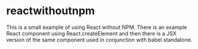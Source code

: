 # reactwithoutnpm

This is a small example of using React without NPM. There is an example React component using React.createElement and then there is a JSX version of the same component used in conjunction with babel standalone.
